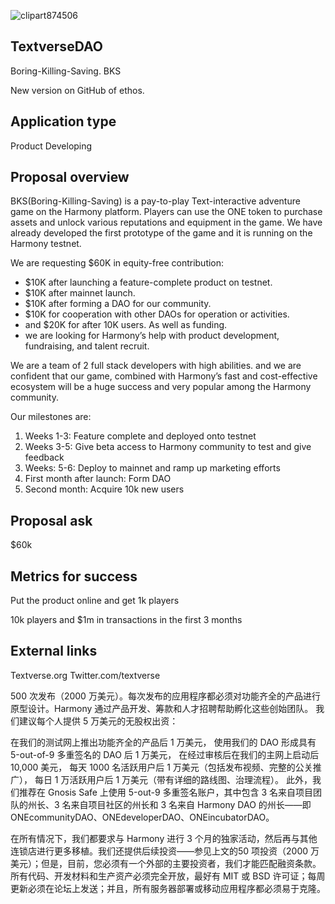 ![clipart874506](https://aws1.discourse-cdn.com/business7/uploads/harmony1/original/2X/9/9ae3f5238bcbe8a27baed8d2484dbedf39bf8ad5.png)

## TextverseDAO

Boring-Killing-Saving. BKS

New version  on GitHub of ethos.

## Application type

Product Developing

## Proposal overview

BKS(Boring-Killing-Saving) is a pay-to-play Text-interactive adventure game on the Harmony platform. Players can use the ONE token to purchase assets and unlock various reputations and equipment in the game. We have already developed the first prototype of the game and it is running on the Harmony testnet.

We are requesting $60K in equity-free contribution: 

- $10K after launching a feature-complete product on testnet.
- $10K after mainnet launch.
- $10K after forming a DAO for our community.
- $10K for cooperation with other DAOs for operation or activities.
- and $20K for after 10K users. As well as funding.
- we are looking for Harmony’s help with product development, fundraising, and talent recruit.

We are a team of 2  full stack developers with high abilities. and we are confident that our game, combined with Harmony’s fast and cost-effective ecosystem will be a huge success and very popular among the Harmony community.

Our milestones are:

1. Weeks 1-3: Feature complete and deployed onto testnet
2. Weeks 3-5: Give beta access to Harmony community to test and give feedback
3. Weeks: 5-6: Deploy to mainnet and ramp up marketing efforts
4. First month after launch: Form DAO
5. Second month: Acquire 10k new users

## Proposal ask

$60k

## Metrics for success

Put the product online and get 1k players

10k players and $1m in transactions in the first 3 months

## External links

Textverse.org
Twitter.com/textverse

500 次发布（2000 万美元）。每次发布的应用程序都必须对功能齐全的产品进行原型设计。Harmony 通过产品开发、筹款和人才招聘帮助孵化这些创始团队。
我们建议每个人提供 5 万美元的无股权出资：

在我们的测试网上推出功能齐全的产品后 1 万美元，
使用我们的 DAO 形成具有 5-out-of-9 多重签名的 DAO 后 1 万美元，
在经过审核后在我们的主网上启动后 10,000 美元，
每天 1000 名活跃用户后 1 万美元（包括发布视频、完整的公关推广），
每日 1 万活跃用户后 1 万美元（带有详细的路线图、治理流程）。
此外，我们推荐在 Gnosis Safe 上使用 5-out-9 多重签名账户，其中包含 3 名来自项目团队的州长、3 名来自项目社区的州长和 3 名来自 Harmony DAO 的州长——即 ONEcommunityDAO、ONEdeveloperDAO、ONEincubatorDAO。

在所有情况下，我们都要求与 Harmony 进行 3 个月的独家活动，然后再与其他连锁店进行更多移植。我们还提供后续投资——参见上文的50 项投资（2000 万美元）；但是，目前，您必须有一个外部的主要投资者，我们才能匹配融资条款。所有代码、开发材料和生产资产必须完全开放，最好有 MIT 或 BSD 许可证；每周更新必须在论坛上发送；并且，所有服务器部署或移动应用程序都必须易于克隆。